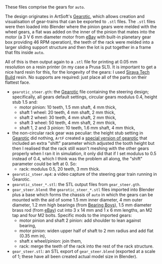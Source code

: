 These files comprise the gears for `auto`.

The design originates in ArtSoft's [Gearotic](https://www.gearotic.com/), which allows creation and visualisation of gear-trains that can be exported to `.stl` files.  The `.stl` files were then loaded into Blender where the pinion gears were melded with the wheel gears, a flat was added on the inner of the pinion that mates into the motor (a 3&nbsp;V 6&nbsp;mm diameter motor from [eBay](https://www.ebay.co.uk/itm/253771137237) with built-in planetary gear box providing 46&nbsp;RPM operation), the teeth of the rack were melded into a larger sliding support structure and then the lot is put together in a frame that fits inside `auto`.

All of this is then output again to a `.stl` file for printing at 0.05&nbsp;mm resolution on a resin printer (in my case a Prusa SL1).  It is important to get a nice hard resin for this, for the longevity of the gears: I used [Siraya Tech Build](https://siraya.tech/pages/build-user-guide) resin.  No supports are required: just place all of the parts on their flattest face.

- `gearotic_steer.gth`: the [Gearotic](https://www.gearotic.com/) file containing the steering design; specifically, all gears default settings, circular gears modulus&nbsp;0.4, height stub&nbsp;1.5 and:
  - motor pinion: 10&nbsp;teeth, 1.5&nbsp;mm shaft, 4&nbsp;mm thick,
  - shaft&nbsp;1 wheel: 20&nbsp;teeth, 4&nbsp;mm shaft, 2&nbsp;mm thick,
  - shaft&nbsp;2 wheel: 30&nbsp;teeth, 4&nbsp;mm shaft, 2&nbsp;mm thick,
  - shaft&nbsp;3 wheel: 50&nbsp;teeth, 4&nbsp;mm shaft, 2&nbsp;mm thick,
  - shaft 1, 2 and 3&nbsp;pinion: 10&nbsp;teeth, 1.6&nbsp;mm shaft, 4&nbsp;mm thick,
- the non-circular rack gear was peculiar: the height stub setting in [Gearotic](https://www.gearotic.com/) did nothing, `ArtF` created a [special version of gearotic](https://gearotic.com/GearHeads/viewtopic.php?p=16683#p16683) that included an extra "shift" parameter which adjusted the tooth height but then I realised that the rack still wasn't meshing with the other gears properly when I ran it in simulation, it only did that if I set modulus to 0.5 instead of 0.4, which I think was the problem all along, the "shift" parameter could be left at 0.  So:
  - rack: modulus&nbsp;0.5, 20&nbsp;teeth, 3&nbsp;mm thick.
- `gearotic_steer.mp4`: a video capture of the steering gear train running in Gearotic.
- `gearotic_steer_*.stl`: the STL output files from `gear_steer.gth`.
- `gear_steer.blend`: the `gearotic_steer_*.stl` files imported into Blender plus a base which forms the chassis of `auto` in which the gears can be mounted with the aid of some 1.5&nbsp;mm inner diameter, 4&nbsp;mm outer diameter, 1.2&nbsp;mm high bearings (from [Bearing Boys](https://www.bearingboys.co.uk/Miniature-Bearings/W681X-Budget-Open-Stainless-Steel-Miniature-Ball-Bearing-15mm-x-4mm-x-12mm-62859-p)), 1.5&nbsp;mm diameter brass rod (from [eBay](https://www.ebay.co.uk/itm/134173633161)) cut into 3 x 14&nbsp;mm and 1 x 6&nbsp;mm lengths, an M2 tap and four M2 bolts.  Specific mods to the imported gears:
  - motor pinion and shaft&nbsp;2 pinion: add shoulder to lean against bearing,
  - motor pinion: widen upper half of shaft to 2&nbsp;mm radius and add flat (0.35&nbsp;mm in),
  - shaft x wheel/pinion: join them,
  - rack: merge the teeth of the rack into the rest of the rack structure.
- `gear_steer.stl`: an STL export of `gear_steer.blend` (exported at a scale of 1; these have all been created actual model size in Blender).